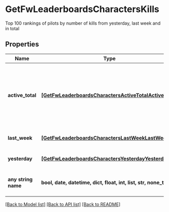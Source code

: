 # GetFwLeaderboardsCharactersKills

Top 100 rankings of pilots by number of kills from yesterday, last week and in total

## Properties
Name | Type | Description | Notes
------------ | ------------- | ------------- | -------------
**active_total** | [**[GetFwLeaderboardsCharactersActiveTotalActiveTotal]**](GetFwLeaderboardsCharactersActiveTotalActiveTotal.md) | Top 100 ranking of pilots active in faction warfare by total kills. A pilot is considered \&quot;active\&quot; if they have participated in faction warfare in the past 14 days | 
**last_week** | [**[GetFwLeaderboardsCharactersLastWeekLastWeek]**](GetFwLeaderboardsCharactersLastWeekLastWeek.md) | Top 100 ranking of pilots by kills in the past week | 
**yesterday** | [**[GetFwLeaderboardsCharactersYesterdayYesterday]**](GetFwLeaderboardsCharactersYesterdayYesterday.md) | Top 100 ranking of pilots by kills in the past day | 
**any string name** | **bool, date, datetime, dict, float, int, list, str, none_type** | any string name can be used but the value must be the correct type | [optional]

[[Back to Model list]](../README.md#documentation-for-models) [[Back to API list]](../README.md#documentation-for-api-endpoints) [[Back to README]](../README.md)


